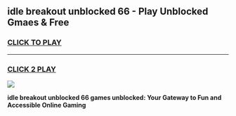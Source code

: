 
## idle breakout unblocked 66 - Play Unblocked Gmaes & Free
<h3>
<a href="https://news.freeplayer.one?title=idle_breakout_unblocked_66&ref=23F">CLICK TO PLAY</a></h3>
<hr>

<h3>
<a href="https://news.freeplayer.one?title=idle_breakout_unblocked_66&ref=23F">CLICK 2 PLAY</a>
  
</h3>

<a href="https://news.freeplayer.one?title=idle_breakout_unblocked_66&ref=23F/"><img src="https://clearcache.store/games.png"></a>


**idle breakout unblocked 66 games unblocked: Your Gateway to Fun and Accessible Online Gaming**
